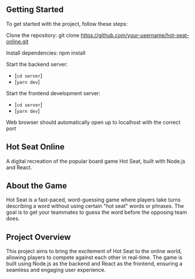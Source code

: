 ## Getting Started

To get started with the project, follow these steps:

Clone the repository: git clone https://github.com/your-username/hot-seat-online.git

Install dependencies: npm install

Start the backend server:

- [`cd server`]
- [`yarn dev`]

Start the frontend development server:

- [`cd server`]
- [`yarn dev`]

Web browser should automatically open up to localhost with the correct port

## Hot Seat Online

A digital recreation of the popular board game Hot Seat, built with Node.js and React.

## About the Game

Hot Seat is a fast-paced, word-guessing game where players take turns describing a word without using certain "hot seat" words or phrases. The goal is to get your teammates to guess the word before the opposing team does.

## Project Overview

This project aims to bring the excitement of Hot Seat to the online world, allowing players to compete against each other in real-time. The game is built using Node.js as the backend and React as the frontend, ensuring a seamless and engaging user experience.
